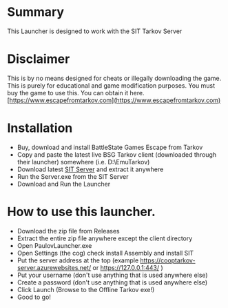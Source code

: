 ﻿# Summary

This Launcher is designed to work with the SIT Tarkov Server

# Disclaimer

This is by no means designed for cheats or illegally downloading the game. This is purely for educational and game modification purposes. You must buy the game to use this. 
You can obtain it here. [https://www.escapefromtarkov.com](https://www.escapefromtarkov.com)

# Installation
- Buy, download and install BattleState Games Escape from Tarkov
- Copy and paste the latest live BSG Tarkov client (downloaded through their launcher) somewhere (i.e. D:\EmuTarkov)
- Download latest [SIT Server](https://github.com/paulov-t/Tarkov-Server/releases/) and extract it anywhere
- Run the Server.exe from the SIT Server
- Download and Run the Launcher

# How to use this launcher.
- Download the zip file from Releases
- Extract the entire zip file anywhere  except the client directory 
- Open PaulovLauncher.exe
- Open Settings (the cog) check install Assembly and install SIT
- Put the server address at the top (example https://cooptarkov-server.azurewebsites.net/ or https://127.0.0.1:443/ )
- Put your username (don't use anything that is used anywhere else)
- Create a password (don't use anything that is used anywhere else)
- Click Launch (Browse to the Offline Tarkov exe!)
- Good to go! 

